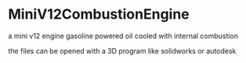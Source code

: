 # MiniV12CombustionEngine
a mini v12 engine gasoline powered oil cooled with internal combustion

the files can be opened with a 3D program like solidworks or autodesk
